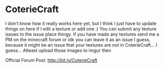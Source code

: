 # CoterieCraft
I don't know how it really works here yet, but I think I just have to update things on here if I edit a texture or add one :)
You can submit any texture issues to the issue place thingy. 
If you have made any textures send me a PM on the minecraft forum or idk you can leave it as an issue I guess, because it might be an issue that your textures are not in CoterieCraft... I guess... 
Atleast upload those images to imgur then

Official Forum Post: http://bit.ly/CoterieCraft
